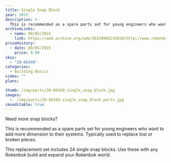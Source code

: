```yaml
---
title: Single Snap Block
year: 2015
description: >-
  This is recommended as a spare parts set for young engineers who want to add more dimension to their systems. Typically used to replace lost or broken pieces.
archiveLinks:
  - name: 09/05/2015
    link: https://web.archive.org/web/20150905235659/http://www.rokenbok.com/shop/spare-parts/single-snap-block
priceHistory:
  - date: 09/05/2015
    price: 9.99
skus:
  - "20-00349"
categories: 
  - Building Basics
video: ""
plans:

thumb: /img/parts/20-00349_single_snap_block.jpg
images:
  -  /img/parts/20-00349_single_snap_block_parts.jpg
cmseditable: true
---
```

Need more snap blocks?

This is recommended as a spare parts set for young engineers who want to add more dimension to their systems. Typically used to replace lost or broken pieces.

This replacement set includes 24 single snap blocks. Use these with any Rokenbok build and expand your Rokenbok world.
